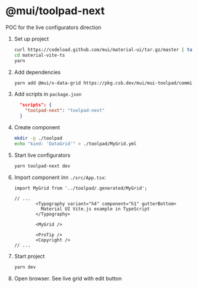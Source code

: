 # @mui/toolpad-next

POC for the live configurators direction

1. Set up project

   ```bash
   curl https://codeload.github.com/mui/material-ui/tar.gz/master | tar -xz --strip=2 material-ui-master/examples/material-vite-ts
   cd material-vite-ts
   yarn
   ```

1. Add dependencies

   ```bash
   yarn add @mui/x-data-grid https://pkg.csb.dev/mui/mui-toolpad/commit/817b15a5/@mui/toolpad-next
   ```

1. Add scripts in `package.json`

   ```json
     "scripts": {
       "toolpad-next": "toolpad-next"
     }
   ```

1. Create component

   ```bash
   mkdir -p ./toolpad
   echo "kind: 'DataGrid'" > ./toolpad/MyGrid.yml
   ```

1. Start live configurators

   ```bash
   yarn toolpad-next dev
   ```

1. Import component inn `./src/App.tsx`:

   ```tsx
   import MyGrid from '../toolpad/.generated/MyGrid';

   // ...
           <Typography variant="h4" component="h1" gutterBottom>
             Material UI Vite.js example in TypeScript
           </Typography>

           <MyGrid />

           <ProTip />
           <Copyright />
   // ...
   ```

1. Start project

   ```bash
   yarn dev
   ```

1. Open browser. See live grid with edit button
